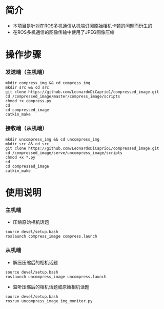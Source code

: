 # 简介
- 本项目是针对在ROS多机通信从机端订阅原始相机卡顿的问题而衍生的
- 在ROS多机通信的图像传输中使用了JPEG图像压缩
# 操作步骤
### 发送端（主机端）
```
mkdir compress_img && cd compress_img
mkdir src && cd src
git clone https://github.com/LeonardoDiCaprio1/compressed_image.git
cd /compressed_image/master/compress_image/scripts
chmod +x compress.py
cd
cd compressed_image
catkin_make
```
### 接收端（从机端）
```
mkdir uncompress_img && cd uncompress_img
mkdir src && cd src
git clone https://github.com/LeonardoDiCaprio1/compressed_image.git
cd /compressed_image/serve/uncompress_image/scripts
chmod +x *.py
cd
cd compressed_image
catkin_make
```
# 使用说明
### 主机端
- 压缩原始相机话题
```
source devel/setup.bash
roslaunch compress_image compress.launch
```
### 从机端
- 解压压缩后的相机话题
```
source devel/setup.bash
roslaunch uncompress_image uncompress.launch
```
- 监听压缩后的相机话题或原始相机话题
```
source devel/setup.bash
rosrun uncompress_image img_monitor.py
```
